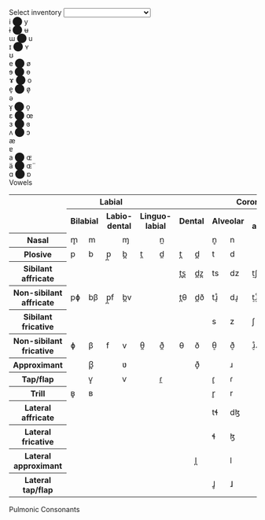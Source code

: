   <div class=outer_container id=selection>
    <label for="dialect">Select inventory</label>
    <select name="dialect" id=dialect_selector>
      <option value=null></option>
      <option value=empty>Clear</option>
      <option value=GAE>General American English</option>
    </select>
  </div>

  <div class=outer_container id=vowels>
    <div class=inner_container>
      <canvas id="canvas" height="310" width="500"></canvas>
      <div id=overlay>
        <div id="cf">
          <span class="vowel" id="cfu" oncontextmenu="return false;">i</span>
          <span class="sep">⬤</span>
          <span class="vowel" id="cfr" oncontextmenu="return false;" text-align="right">y</span>
        </div>
        <div id="cc">
          <span class="vowel" id="ccu" oncontextmenu="return false;">ɨ</span>
          <span class="sep">⬤</span>
          <span class="vowel" id="ccr" oncontextmenu="return false;" text-align="right">ʉ</span>
        </div>
        <div id="cb">
          <span class="vowel" id="cbu" oncontextmenu="return false;">ɯ</span>
          <span class="sep">⬤</span>
          <span class="vowel" id="cbr" oncontextmenu="return false;" text-align="right">u</span>
        </div>
        <div id="ncnf">
          <span class="vowel" id="ncnfu" oncontextmenu="return false;">ɪ</span>
          <span class="sep">⬤</span>
          <span class="vowel" id="ncnfr" oncontextmenu="return false;" text-align="right">ʏ</span>
        </div>
        <div id="ncnb">
          <span class="vowel" id="ncnbr" oncontextmenu="return false;" text-align="right">ʊ</span>
        </div>
        <div id="cmf">
          <span class="vowel" id="cmfu" oncontextmenu="return false;">e</span>
          <span class="sep">⬤</span>
          <span class="vowel" id="cmfr" oncontextmenu="return false;" text-align="right">ø</span>
        </div>
        <div id="cmc">
          <span class="vowel" id="cmcu" oncontextmenu="return false;">ɘ</span>
          <span class="sep">⬤</span>
          <span class="vowel" id="cmcr" oncontextmenu="return false;" text-align="right">ɵ</span>
        </div>
        <div id="cmb">
          <span class="vowel" id="cmbu" oncontextmenu="return false;">ɤ</span>
          <span class="sep">⬤</span>
          <span class="vowel" id="cmbr" oncontextmenu="return false;" text-align="right">o</span>
        </div>
        <div id="mf">
          <span class="vowel" id="mfu" oncontextmenu="return false;">e̞</span>
          <span class="sep">⬤</span>
          <span class="vowel" id="mfr" oncontextmenu="return false;" text-align="right">ø̞</span>
        </div>
        <div id="mc">
          <span class="vowel" id="mcv" oncontextmenu="return false;">ə</span>
        </div>
        <div id="mb">
          <span class="vowel" id="mbu" oncontextmenu="return false;">ɤ̞</span>
          <span class="sep">⬤</span>
          <span class="vowel" id="mbr" oncontextmenu="return false;" text-align="right">o̞</span>
        </div>
        <div id="omf">
          <span class="vowel" id="omfu" oncontextmenu="return false;">ɛ</span>
          <span class="sep">⬤</span>
          <span class="vowel" id="omfr" oncontextmenu="return false;" text-align="right">œ</span>
        </div>
        <div id="omc">
          <span class="vowel" id="omcu" oncontextmenu="return false;">ɜ</span>
          <span class="sep">⬤</span>
          <span class="vowel" id="omcr" oncontextmenu="return false;" text-align="right">ɞ</span>
        </div>
        <div id="omb">
          <span class="vowel" id="ombu" oncontextmenu="return false;">ʌ</span>
          <span class="sep">⬤</span>
          <span class="vowel" id="ombr" oncontextmenu="return false;" text-align="right">ɔ</span>
        </div>
        <div id="nof">
          <span class="vowel" id="nofv" oncontextmenu="return false;">æ</span>
        </div>
        <div id="noc">
          <span class="vowel" id="nocv" oncontextmenu="return false;">ɐ</span>
        </div>
        <div id="of">
          <span class="vowel" id="ofu" oncontextmenu="return false;">a</span>
          <span class="sep">⬤</span>
          <span class="vowel" id="ofr" oncontextmenu="return false;" text-align="right">ɶ</span>
        </div>
        <div id="oc">
          <span class="vowel" id="ocu" oncontextmenu="return false;">ä</span>
          <span class="sep">⬤</span>
          <span class="vowel" id="ocr" oncontextmenu="return false;" text-align="right">ɶ̈</span>
        </div>
        <div id="ob">
          <span class="vowel" id="obu" oncontextmenu="return false;">ɑ</span>
          <span class="sep">⬤</span>
          <span class="vowel" id="obr" oncontextmenu="return false;" text-align="right">ɒ</span>
        </div>
      </div>
    </div>
    <div class=label>
      <span>Vowels</span>
    </div>
  </div>

  <div class=outer_container id=consonants>
    <div class=inner_container>
      <table>
        <tbody>
          <tr>
            <th rowspan="2"></th>
            <th colspan="5">Labial</th>
            <th colspan="10">Coronal</th>
            <th colspan="5">Dorsal</th>
            <th colspan="4">Laryngeal</th>
          </tr>
          <tr>
            <th colspan="2">Bilabial</th>
            <th colspan="2">Labio-dental</th>
            <th colspan="2">Linguo-labial</th>
            <th colspan="2">Dental</th>
            <th colspan="2">Alveolar</th>
            <th colspan="2">Post-alveolar</th>
            <th colspan="2">Retroflex</th>
            <th colspan="2">Palatal</th>
            <th colspan="2">Velar</th>
            <th colspan="2">Uvular</th>
            <th colspan="2">Pharyngeal/epiglottal</th>
            <th colspan="2">Glottal</th>
          </tr>
          <tr>
            <th>Nasal</th>
            <td><span class="consonant" id="-bn">m̥</span></td>
            <td><span class="consonant" id="bn">m</span></td>
            <td></td>
            <td><span class="consonant" id="ldn">ɱ</span></td>
            <td></td>
            <td><span class="consonant" id="lln">n̼</span></td>
            <td></td>
            <td></td>
            <td><span class="consonant" id="-an">n̥</span></td>
            <td><span class="consonant" id="an">n</span></td>
            <td></td>
            <td></td>
            <td><span class="consonant" id="-rn">ɳ̊</span></td>
            <td><span class="consonant" id="rn">ɳ</span></td>
            <td><span class="consonant" id="-pn">ɲ̊</span></td>
            <td><span class="consonant" id="pn">ɲ</span></td>
            <td><span class="consonant" id="-vn">ŋ̊</span></td>
            <td><span class="consonant" id="vn">ŋ</span></td>
            <td></td>
            <td><span class="consonant" id="un">ɴ</span></td>
            <td></td>
            <td></td>
            <td></td>
            <td></td>
          </tr>
          <tr>
            <th>Plosive</th>
            <td><span class="consonant" id="-bp">p</span></td>
            <td><span class="consonant" id="bp">b</span></td>
            <td><span class="consonant" id="-ldp">p̪</span></td>
            <td><span class="consonant" id="ldp">b̪</span></td>
            <td><span class="consonant" id="-llp">t̼</span></td>
            <td><span class="consonant" id="llp">d̼</span></td>
            <td><span class="consonant" id="-dp">t̪</span></td>
            <td><span class="consonant" id="dp">d̪</span></td>
            <td><span class="consonant" id="-ap">t</span></td>
            <td><span class="consonant" id="ap">d</span></td>
            <td></td>
            <td></td>
            <td><span class="consonant" id="-rp">ʈ</span></td>
            <td><span class="consonant" id="rp">ɖ</span></td>
            <td><span class="consonant" id="-pp">c</span></td>
            <td><span class="consonant" id="pp">ɟ</span></td>
            <td><span class="consonant" id="-vp">k</span></td>
            <td><span class="consonant" id="vp">ɡ</span></td>
            <td><span class="consonant" id="-up">q</span></td>
            <td><span class="consonant" id="up">ɢ</span></td>
            <td><span class="consonant" id="-php">ʡ</span></td>
            <td></td>
            <td><span class="consonant" id="-gp">ʔ</span></td>
            <td></td>
          </tr>
          <tr>
            <th>Sibilant affricate</th>
            <td></td>
            <td></td>
            <td></td>
            <td></td>
            <td></td>
            <td></td>
            <td>t̪s̪</td>
            <td>d̪z̪</td>
            <td>ts</td>
            <td>dz</td>
            <td>t̠ʃ</td>
            <td>d̠ʒ</td>
            <td>tʂ</td>
            <td>dʐ</td>
            <td>tɕ</td>
            <td>dʑ</td>
            <td></td>
            <td></td>
            <td></td>
            <td></td>
            <td></td>
            <td></td>
            <td></td>
            <td></td>
          </tr>
          <tr>
            <th> Non-sibilant affricate
            </th>
            <td>pɸ</td>
            <td>bβ</td>
            <td>p̪f</td>
            <td>b̪v</td>
            <td></td>
            <td></td>
            <td>t̪θ</td>
            <td>d̪ð</td>
            <td>tɹ̝̊</td>
            <td>dɹ̝</td>
            <td>t̠ɹ̠̊˔</td>
            <td>d̠ɹ̠˔</td>
            <td></td>
            <td></td>
            <td>cç</td>
            <td>ɟʝ</td>
            <td>kx</td>
            <td>ɡɣ</td>
            <td>qχ</td>
            <td>ɢʁ</td>
            <td>ʡʜ</td>
            <td>ʡʢ</td>
            <td>ʔh</td>
            <td></td>
          </tr>
          <tr>
            <th>Sibilant fricative</th>
            <td></td>
            <td></td>
            <td></td>
            <td></td>
            <td></td>
            <td></td>
            <td></td>
            <td></td>
            <td>s</td>
            <td>z</td>
            <td>ʃ</td>
            <td>ʒ</td>
            <td>ʂ</td>
            <td>ʐ</td>
            <td>ɕ</td>
            <td>ʑ</td>
            <td></td>
            <td></td>
            <td></td>
            <td></td>
            <td></td>
            <td></td>
            <td></td>
            <td></td>
          </tr>
          <tr>
            <th>Non-sibilant fricative
            </th>
            <td>ɸ</td>
            <td dir="ltr">β</td>
            <td>f</td>
            <td>v</td>
            <td>θ̼</td>
            <td>ð̼</td>
            <td>θ</td>
            <td>ð</td>
            <td>θ̠</td>
            <td>ð̠</td>
            <td>ɹ̠̊˔</td>
            <td>ɹ̠˔</td>
            <td>ɻ̊˔</td>
            <td>ɻ˔</td>
            <td>ç</td>
            <td>ʝ</td>
            <td>x</td>
            <td>ɣ</td>
            <td>χ</td>
            <td>ʁ</td>
            <td>ħ</td>
            <td>ʕ</td>
            <td>h</td>
            <td>ɦ</td>
          </tr>
          <tr>
            <th>Approximant</th>
            <td></td>
            <td>β̞</td>
            <td></td>
            <td>ʋ</td>
            <td></td>
            <td></td>
            <td></td>
            <td>ð̞</td>
            <td></td>
            <td>ɹ</td>
            <td></td>
            <td>ɹ̠</td>
            <td></td>
            <td>ɻ</td>
            <td></td>
            <td>j</td>
            <td></td>
            <td>ɰ</td>
            <td></td>
            <td>ʁ̞</td>
            <td></td>
            <td></td>
            <td></td>
            <td>ʔ̞</td>
          </tr>
          <tr>
            <th>Tap/flap</th>
            <td></td>
            <td>ⱱ̟</td>
            <td></td>
            <td>ⱱ</td>
            <td></td>
            <td>ɾ̼</td>
            <td></td>
            <td></td>
            <td>ɾ̥</td>
            <td>ɾ</td>
            <td></td>
            <td></td>
            <td>ɽ̊</td>
            <td>ɽ</td>
            <td></td>
            <td></td>
            <td></td>
            <td></td>
            <td></td>
            <td>ɢ̆</td>
            <td></td>
            <td>ʡ̆</td>
            <td></td>
            <td></td>
          </tr>
          <tr>
            <th>Trill</th>
            <td>ʙ̥</td>
            <td>ʙ</td>
            <td></td>
            <td></td>
            <td></td>
            <td></td>
            <td></td>
            <td></td>
            <td>r̥</td>
            <td>r</td>
            <td></td>
            <td>r̠</td>
            <td>ɽ̊r̥</td>
            <td>ɽr</td>
            <td></td>
            <td></td>
            <td></td>
            <td></td>
            <td>ʀ̥</td>
            <td>ʀ</td>
            <td>ʜ</td>
            <td>ʢ</td>
            <td></td>
            <td></td>
          </tr>
          <tr>
            <th>Lateral affricate</th>
            <td></td>
            <td></td>
            <td></td>
            <td></td>
            <td></td>
            <td></td>
            <td></td>
            <td></td>
            <td>tɬ</td>
            <td>dɮ</td>
            <td></td>
            <td></td>
            <td>tꞎ</td>
            <td>d𝼅</td>
            <td>c𝼆</td>
            <td>ɟʎ̝</td>
            <td>k𝼄</td>
            <td>ɡʟ̝</td>
            <td></td>
            <td></td>
            <td></td>
            <td></td>
            <td></td>
            <td></td>
          </tr>
          <tr>
            <th>Lateral fricative</th>
            <td></td>
            <td></td>
            <td></td>
            <td></td>
            <td></td>
            <td></td>
            <td></td>
            <td></td>
            <td>ɬ</td>
            <td>ɮ</td>
            <td></td>
            <td></td>
            <td>ꞎ</td>
            <td>𝼅</td>
            <td>𝼆</td>
            <td>ʎ̝</td>
            <td>𝼄</td>
            <td>ʟ̝</td>
            <td></td>
            <td></td>
            <td></td>
            <td></td>
            <td></td>
            <td></td>
          </tr>
          <tr>
            <th class="s1">
             Lateral approximant
            </th>
            <td class="s2"></td>
            <td class="s2"></td>
            <td></td>
            <td></td>
            <td></td>
            <td></td>
            <td></td>
            <td>l̪</td>
            <td></td>
            <td>l</td>
            <td></td>
            <td>l̠</td>
            <td></td>
            <td>ɭ</td>
            <td></td>
            <td>ʎ</td>
            <td></td>
            <td>ʟ</td>
            <td></td>
            <td>ʟ̠</td>
            <td></td>
            <td></td>
            <td></td>
            <td></td>
          </tr>
          <tr>
            <th>Lateral tap/flap</th>
            <td></td>
            <td></td>
            <td></td>
            <td></td>
            <td></td>
            <td></td>
            <td></td>
            <td></td>
            <td>ɺ̥</td>
            <td>ɺ</td>
            <td></td>
            <td></td>
            <td>𝼈̥</td>
            <td>𝼈</td>
            <td></td>
            <td>ʎ̆</td>
            <td></td>
            <td>ʟ̆</td>
            <td></td>
            <td></td>
            <td></td>
            <td></td>
            <td></td>
            <td></td>
          </tr>
        </tbody>
      </table>
    </div>
    <div class=label>
      <span>Pulmonic Consonants</span>
    </div>
  </div>

<div id="audio">

  <audio id="cfu_audio" src="https://upload.wikimedia.org/wikipedia/commons/9/91/Close_front_unrounded_vowel.ogg"></audio>
  <audio id="cfr_audio" src="https://upload.wikimedia.org/wikipedia/commons/e/ea/Close_front_rounded_vowel.ogg"></audio>
  <audio id="ccu_audio" src="https://upload.wikimedia.org/wikipedia/commons/5/53/Close_central_unrounded_vowel.ogg"></audio>
  <audio id="ccr_audio" src="https://upload.wikimedia.org/wikipedia/commons/6/66/Close_central_rounded_vowel.ogg"></audio>
  <audio id="cbu_audio" src="https://upload.wikimedia.org/wikipedia/commons/e/e8/Close_back_unrounded_vowel.ogg"></audio>
  <audio id="cbr_audio" src="https://upload.wikimedia.org/wikipedia/commons/5/5d/Close_back_rounded_vowel.ogg"></audio>
  <audio id="ncnfu_audio" src="https://upload.wikimedia.org/wikipedia/commons/4/4c/Near-close_near-front_unrounded_vowel.ogg"></audio>
  <audio id="ncnfr_audio" src="https://upload.wikimedia.org/wikipedia/commons/e/e3/Near-close_near-front_rounded_vowel.ogg"></audio>
  <audio id="ncnbr_audio" src="https://upload.wikimedia.org/wikipedia/commons/d/d5/Near-close_near-back_rounded_vowel.ogg"></audio>
  <audio id="cmfu_audio" src="https://upload.wikimedia.org/wikipedia/commons/6/6c/Close-mid_front_unrounded_vowel.ogg"></audio>
  <audio id="cmfr_audio" src="https://upload.wikimedia.org/wikipedia/commons/5/53/Close-mid_front_rounded_vowel.ogg"></audio>
  <audio id="cmcu_audio" src="https://upload.wikimedia.org/wikipedia/commons/6/60/Close-mid_central_unrounded_vowel.ogg"></audio>
  <audio id="cmcr_audio" src="https://upload.wikimedia.org/wikipedia/commons/b/b5/Close-mid_central_rounded_vowel.ogg"></audio>
  <audio id="cmbu_audio" src="https://upload.wikimedia.org/wikipedia/commons/2/26/Close-mid_back_unrounded_vowel.ogg"></audio>
  <audio id="cmbr_audio" src="https://upload.wikimedia.org/wikipedia/commons/8/84/Close-mid_back_rounded_vowel.ogg"></audio>
  <audio id="mfu_audio" src="https://upload.wikimedia.org/wikipedia/commons/e/e0/Mid_front_unrounded_vowel.ogg"></audio>
  <audio id="mfr_audio" src="https://upload.wikimedia.org/wikipedia/commons/e/ee/Mid_front_rounded_vowel.ogg"></audio>
  <audio id="mcv_audio" src="https://upload.wikimedia.org/wikipedia/commons/d/d9/Mid-central_vowel.ogg"></audio>
  <audio id="mbu_audio" src="https://upload.wikimedia.org/wikipedia/commons/d/d8/%C9%A4%CC%9E_IPA_sound.opus"></audio>
  <audio id="mbr_audio" src="https://upload.wikimedia.org/wikipedia/commons/a/a6/Mid_back_rounded_vowel.ogg"></audio>
  <audio id="omfu_audio" src="https://upload.wikimedia.org/wikipedia/commons/7/71/Open-mid_front_unrounded_vowel.ogg"></audio>
  <audio id="omfr_audio" src="https://upload.wikimedia.org/wikipedia/commons/0/00/Open-mid_front_rounded_vowel.ogg"></audio>
  <audio id="omcu_audio" src="https://upload.wikimedia.org/wikipedia/commons/0/01/Open-mid_central_unrounded_vowel.ogg"></audio>
  <audio id="omcr_audio" src="https://upload.wikimedia.org/wikipedia/commons/d/d9/Open-mid_central_rounded_vowel.ogg"></audio>
  <audio id="ombu_audio" src="https://upload.wikimedia.org/wikipedia/commons/8/80/PR-open-mid_back_unrounded_vowel2.ogg"></audio>
  <audio id="ombr_audio" src="https://upload.wikimedia.org/wikipedia/commons/d/d0/PR-open-mid_back_rounded_vowel.ogg"></audio>
  <audio id="nofv_audio" src="https://upload.wikimedia.org/wikipedia/commons/c/c9/Near-open_front_unrounded_vowel.ogg"></audio>
  <audio id="nocv_audio" src="https://upload.wikimedia.org/wikipedia/commons/2/22/Near-open_central_unrounded_vowel.ogg"></audio>
  <audio id="ofu_audio" src="https://upload.wikimedia.org/wikipedia/commons/0/0e/PR-open_front_unrounded_vowel.ogg"></audio>
  <audio id="ofr_audio" src="https://upload.wikimedia.org/wikipedia/commons/c/c1/Open_front_rounded_vowel.ogg"></audio>
  <audio id="ocu_audio" src="https://upload.wikimedia.org/wikipedia/commons/5/50/Open_central_unrounded_vowel.ogg"></audio>
  <audio id="ocr_audio" src="https://upload.wikimedia.org/wikipedia/commons/f/f2/Open_central_rounded_vowel.ogg"></audio>
  <audio id="obu_audio" src="https://upload.wikimedia.org/wikipedia/commons/e/e5/Open_back_unrounded_vowel.ogg"></audio>
  <audio id="obr_audio" src="https://upload.wikimedia.org/wikipedia/commons/3/31/PR-open_back_rounded_vowel.ogg"></audio>
</div>



